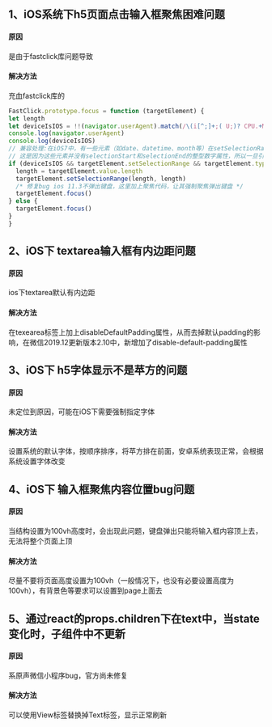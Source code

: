 ## 1、iOS系统下h5页面点击输入框聚焦困难问题
#### 原因
  是由于fastclick库问题导致
#### 解决方法
  充血fastclick库的
  ```javascript
  FastClick.prototype.focus = function (targetElement) {
  let length
  let deviceIsIOS = !!(navigator.userAgent).match(/\(i[^;]+;( U;)? CPU.+Mac OS X/)
  console.log(navigator.userAgent)
  console.log(deviceIsIOS)
  // 兼容处理:在iOS7中，有一些元素（如date、datetime、month等）在setSelectionRange会出现TypeError
  // 这是因为这些元素并没有selectionStart和selectionEnd的整型数字属性，所以一旦引用就会报错，因此排除这些属性才使用setSelectionRange方法
  if (deviceIsIOS && targetElement.setSelectionRange && targetElement.type.indexOf('date') !== 0 && targetElement.type !== 'time' && targetElement.type !== 'month' && targetElement.type !== 'email') {
    length = targetElement.value.length
    targetElement.setSelectionRange(length, length)
    /* 修复bug ios 11.3不弹出键盘，这里加上聚焦代码，让其强制聚焦弹出键盘 */
    targetElement.focus()
  } else {
    targetElement.focus()
  }
}
  ```

## 2、iOS下 textarea输入框有内边距问题
#### 原因
  ios下textarea默认有内边距
#### 解决方法
  在texearea标签上加上disableDefaultPadding属性，从而去掉默认padding的影响，在微信2019.12更新版本2.10中，新增加了disable-default-padding属性

## 3、iOS下 h5字体显示不是苹方的问题
#### 原因
  未定位到原因，可能在iOS下需要强制指定字体
#### 解决方法
  设置系统的默认字体，按顺序排序，将苹方排在前面，安卓系统表现正常，会根据系统设置字体改变

## 4、iOS下 输入框聚焦内容位置bug问题
#### 原因
  当结构设置为100vh高度时，会出现此问题，键盘弹出只能将输入框内容顶上去，无法将整个页面上顶
#### 解决方法
  尽量不要将页面高度设置为100vh（一般情况下，也没有必要设置高度为100vh），有背景色等要求可以设置到page上面去

## 5、通过react的props.children下在text中，当state变化时，子组件中不更新
#### 原因
  系原声微信小程序bug，官方尚未修复
#### 解决方法
  可以使用View标签替换掉Text标签，显示正常刷新
